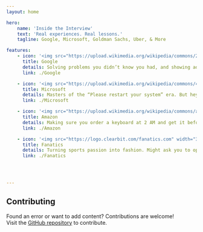 ```yaml
---
layout: home

hero:
    name: 'Inside the Interview'
    text: 'Real experiences. Real lessons.'
    tagline: Google, Microsoft, Goldman Sachs, Uber, & More

features:
    - icon: '<img src="https://upload.wikimedia.org/wikipedia/commons/2/2f/Google_2015_logo.svg" width="36" style="vertical-align:middle;">'
      title: Google
      details: Solving problems you didn’t know you had, and showing ads for things you only thought about. Still, a great place to debug your life one search at a time.
      link: ./Google

    - icon: '<img src="https://upload.wikimedia.org/wikipedia/commons/4/44/Microsoft_logo.svg" width="36" style="vertical-align:middle;">'
      title: Microsoft
      details: Masters of the “Please restart your system” era. But hey, without them, half of us wouldn’t even know what an update is.
      link: ./Microsoft

    - icon: '<img src="https://upload.wikimedia.org/wikipedia/commons/a/a9/Amazon_logo.svg" width="36" style="vertical-align:middle;">'
      title: Amazon
      details: Making sure you order a keyboard at 2 AM and get it before sunrise. Also, somehow finds time to grill you with DSA questions in 45 minutes flat.
      link: ./Amazon

    - icon: '<img src="https://logo.clearbit.com/fanatics.com" width="36" style="vertical-align:middle;">'
      title: Fanatics
      details: Turning sports passion into fashion. Might ask you to optimise your code faster than a last-second goal in overtime.
      link: ./Fanatics



    
---
```


## Contributing

Found an error or want to add content? Contributions are welcome!  
Visit the [GitHub repository](https://github.com/raj8664/Prep) to contribute.
